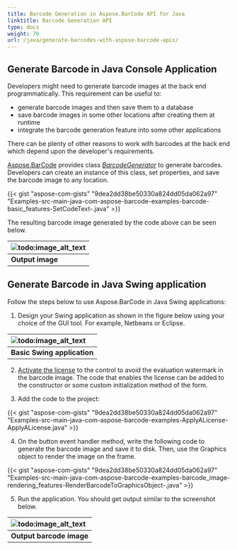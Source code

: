 ```yaml
---
title: Barcode Generation in Aspose.BarCode API for Java
linktitle: Barcode Generation API
type: docs
weight: 70
url: /java/generate-barcodes-with-aspose-barcode-apis/
---
```


## **Generate Barcode in Java Console Application**
Developers might need to generate barcode images at the back end programmatically. This requirement can be useful to:

- generate barcode images and then save them to a database
- save barcode images in some other locations after creating them at runtime
- integrate the barcode generation feature into some other applications

There can be plenty of other reasons to work with barcodes at the back end which depend upon the developer's requirements.

[Aspose.BarCode](https://www.aspose.com/products/barcode/java) provides class [*BarcodeGenerator*](https://reference.aspose.com/barcode/java/com.aspose.barcode.generation/BarcodeGenerator) to generate barcodes. Developers can create an instance of this class, set properties, and save the barcode image to any location.

{{< gist "aspose-com-gists" "9dea2dd38be50330a824dd05da062a97" "Examples-src-main-java-com-aspose-barcode-examples-barcode-basic_features-SetCodeText-.java" >}}
  
The resulting barcode image generated by the code above can be seen below.
  
|![todo:image_alt_text](http://i.imgur.com/eZ68GPM.jpg)|
| :- |
|**Output image**|
  
## **Generate Barcode in Java Swing application**
Follow the steps below to use Aspose.BarCode in Java Swing applications:
1. Design your Swing application as shown in the figure below using your choice of the GUI tool. For example, Netbeans or Eclipse.
  
|![todo:image_alt_text](http://i.imgur.com/djVeP0U.png)|
| :- |
|**Basic Swing application**|
  
2. [Activate the license](/barcode/java/licensing/) to the control to avoid the evaluation watermark in the barcode image. The code that enables the license can be added to the constructor or some custom initialization method of the form.

3. Add the code to the project:

{{< gist "aspose-com-gists" "9dea2dd38be50330a824dd05da062a97" "Examples-src-main-java-com-aspose-barcode-examples-ApplyALicense-ApplyALicense.java" >}}

4. On the button event handler method, write the following code to generate the barcode image and save it to disk. Then, use the Graphics object to render the image on the frame.

{{< gist "aspose-com-gists" "9dea2dd38be50330a824dd05da062a97" "Examples-src-main-java-com-aspose-barcode-examples-barcode_image-rendering_features-RenderBarcodeToGraphicsObject-.java" >}}

5. Run the application. You should get output similar to the screenshot below.
  
|![todo:image_alt_text](http://i.imgur.com/iaTvIL8.png)|
| :- |
|**Output barcode image**|
  
